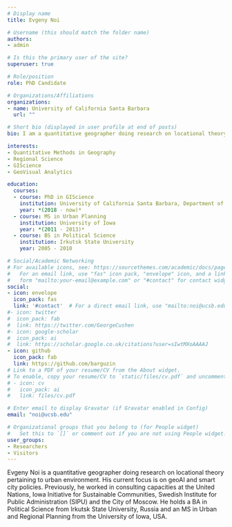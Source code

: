 ```yaml
---
# Display name
title: Evgeny Noi

# Username (this should match the folder name)
authors:
- admin

# Is this the primary user of the site?
superuser: true

# Role/position
role: PhD Candidate

# Organizations/Affiliations
organizations:
- name: University of California Santa Barbara
  url: ""

# Short bio (displayed in user profile at end of posts)
bio: I am a quantitative geographer doing research on locational theory pertaining to urban environment. My current focus is on geoAI and smart city policies. Previously, I worked in consulting capacities at the United Nations, Iowa Initiative for Sustainable Communities, Swedish Institute for Public Administration (SIPU) and the  City of Moscow. I hold a BA in Political Science from Irkutsk State University, Russia and an MS in Urban and Regional Planning from the University of Iowa, USA. 

interests:
- Quantitative Methods in Geography
- Regional Science
- GIScience
- GeoVisual Analytics

education:
  courses:
  - course: PhD in GIScience
    institution: University of California Santa Barbara, Department of Geography
    year: *(2018 - now)*
  - course: MS in Urban Planning
    institution: University of Iowa
    year: *(2011 - 2013)*
  - course: BS in Political Science 
    institution: Irkutsk State University
    year: 2005 - 2010

# Social/Academic Networking
# For available icons, see: https://sourcethemes.com/academic/docs/page-builder/#icons
#   For an email link, use "fas" icon pack, "envelope" icon, and a link in the
#   form "mailto:your-email@example.com" or "#contact" for contact widget.
social:
- icon: envelope
  icon_pack: fas
  link: '#contact'  # For a direct email link, use "mailto:noi@ucsb.edu".
#- icon: twitter
#  icon_pack: fab
#  link: https://twitter.com/GeorgeCushen
#- icon: google-scholar
#  icon_pack: ai
#  link: https://scholar.google.co.uk/citations?user=sIwtMXoAAAAJ
- icon: github
  icon_pack: fab
  link: https://github.com/barguzin
# Link to a PDF of your resume/CV from the About widget.
# To enable, copy your resume/CV to `static/files/cv.pdf` and uncomment the lines below.
# - icon: cv
#   icon_pack: ai
#   link: files/cv.pdf

# Enter email to display Gravatar (if Gravatar enabled in Config)
email: "noi@ucsb.edu"

# Organizational groups that you belong to (for People widget)
#   Set this to `[]` or comment out if you are not using People widget.
user_groups:
- Researchers
- Visitors
---
```


Evgeny Noi is a quantitative geographer doing research on locational theory pertaining to urban environment. His current focus is on geoAI and smart city policies. Previously, he worked in consulting capacities at the United Nations, Iowa Initiative for Sustainable Communities, Swedish Institute for Public Administration (SIPU) and the  City of Moscow. He holds a BA in Political Science from Irkutsk State University, Russia and an MS in Urban and Regional Planning from the University of Iowa, USA. 
